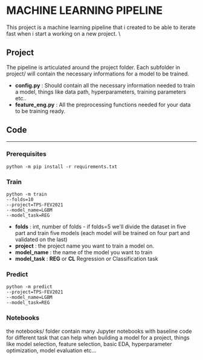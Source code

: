 # MACHINE LEARNING PIPELINE

This project is a machine learning pipeline that i created to be able to iterate fast when i start a working on a new project. \

## Project
The pipeline is articulated around the project folder. Each subfolder in project/ will contain the necessary informations for a model to be trained.
* **config.py** : Should contain all the necessary information needed to train a model, things like data path, hyperparameters, training parameters etc..
* **feature_eng.py** : All the preprocessing functions needed for your data to be training ready.

## Code
<hr />

### **Prerequisites**
```
python -m pip install -r requirements.txt
```

### **Train**

```
python -m train 
--folds=10 
--project=TPS-FEV2021 
--model_name=LGBM 
--model_task=REG
```

* **folds** : int, number of folds - if folds=5 we'll divide the dataset in five part and train five models (each model will be trained on four part and validated on the last)
* **project** : the project name you want to train a model on. 
* **model_name** : the name of the model you want to train 
* **model_task** : **REG** or **CL** Regression or Classification task

### **Predict**

```
python -m predict 
--project=TPS-FEV2021 
--model_name=LGBM 
--model_task=REG
```

### Notebooks
the notebooks/ folder contain many Jupyter notebooks with baseline code for different task that can help when building a model for a project, things like model selection, feature selection, basic EDA, hyperparameter optimization, model evaluation etc...